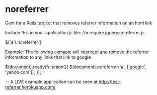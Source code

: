 noreferrer
==========

Gem for a Rails project that removes referrer information on an html link


Include this in your application.js file:
//= require jquery.noreferrer.js

$('a').noreferrer(<array of strings to be regex matched with link hrefs>)

Example:
The following exmaple will intercept and remove the referrer information to any links that link to google.

  $(document).ready(function(){
    $(document).noreferrer('a', ['google', 'yahoo.com']);
  });

--
A LIVE example application can be seen at
http://test-referrer.herokuapp.com/